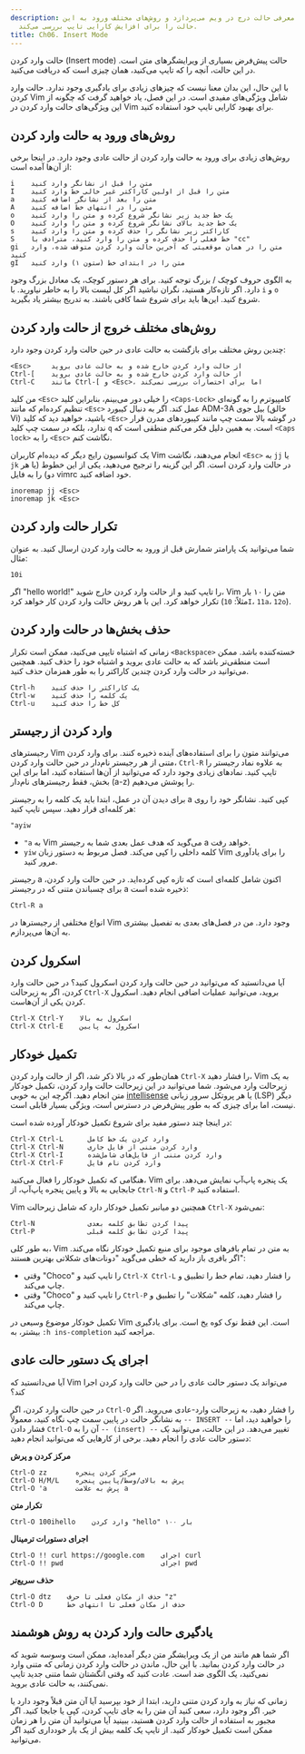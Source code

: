 ```yaml
---
description: این سند به معرفی حالت درج در ویم می‌پردازد و روش‌های مختلف ورود به این
  حالت را برای افزایش کارایی تایپ بررسی می‌کند.
title: Ch06. Insert Mode
---
```


حالت وارد کردن (Insert mode) حالت پیش‌فرض بسیاری از ویرایشگرهای متن است. در این حالت، آنچه را که تایپ می‌کنید، همان چیزی است که دریافت می‌کنید.

با این حال، این بدان معنا نیست که چیزهای زیادی برای یادگیری وجود ندارد. حالت وارد کردن Vim شامل ویژگی‌های مفیدی است. در این فصل، یاد خواهید گرفت که چگونه از این ویژگی‌های حالت وارد کردن در Vim برای بهبود کارایی تایپ خود استفاده کنید.

## روش‌های ورود به حالت وارد کردن

روش‌های زیادی برای ورود به حالت وارد کردن از حالت عادی وجود دارد. در اینجا برخی از آن‌ها آمده است:

```shell
i    متن را قبل از نشانگر وارد کنید
I    متن را قبل از اولین کاراکتر غیر خالی خط وارد کنید
a    متن را بعد از نشانگر اضافه کنید
A    متن را در انتهای خط اضافه کنید
o    یک خط جدید زیر نشانگر شروع کرده و متن را وارد کنید
O    یک خط جدید بالای نشانگر شروع کرده و متن را وارد کنید
s    کاراکتر زیر نشانگر را حذف کرده و متن را وارد کنید
S    خط فعلی را حذف کرده و متن را وارد کنید، مترادف با "cc"
gi   متن را در همان موقعیتی که آخرین حالت وارد کردن متوقف شده، وارد کنید
gI   متن را در ابتدای خط (ستون ۱) وارد کنید
```

به الگوی حروف کوچک / بزرگ توجه کنید. برای هر دستور کوچک، یک معادل بزرگ وجود دارد. اگر تازه‌کار هستید، نگران نباشید اگر کل لیست بالا را به خاطر نیاورید. با `i` و `o` شروع کنید. این‌ها باید برای شروع شما کافی باشند. به تدریج بیشتر یاد بگیرید.

## روش‌های مختلف خروج از حالت وارد کردن

چندین روش مختلف برای بازگشت به حالت عادی در حین حالت وارد کردن وجود دارد:

```shell
<Esc>     از حالت وارد کردن خارج شده و به حالت عادی بروید
Ctrl-[    از حالت وارد کردن خارج شده و به حالت عادی بروید
Ctrl-C    مانند Ctrl-[ و <Esc>، اما برای اختصارات بررسی نمی‌کند
```

من کلید `<Esc>` را خیلی دور می‌بینم، بنابراین کلید `<Caps-Lock>` کامپیوترم را به گونه‌ای تنظیم کرده‌ام که مانند `<Esc>` عمل کند. اگر به دنبال کیبورد ADM-3A بیل جوی (خالق Vi) باشید، خواهید دید که کلید `<Esc>` در گوشه بالا سمت چپ مانند کیبوردهای مدرن قرار ندارد، بلکه در سمت چپ کلید `q` است. به همین دلیل فکر می‌کنم منطقی است که `<Caps lock>` را به `<Esc>` نگاشت کنم.

یک کنوانسیون رایج دیگر که دیده‌ام کاربران Vim انجام می‌دهند، نگاشت `<Esc>` به `jj` یا `jk` در حالت وارد کردن است. اگر این گزینه را ترجیح می‌دهید، یکی از این خطوط (یا هر دو) را به فایل vimrc خود اضافه کنید.

```shell
inoremap jj <Esc>
inoremap jk <Esc>
```

## تکرار حالت وارد کردن

شما می‌توانید یک پارامتر شمارش قبل از ورود به حالت وارد کردن ارسال کنید. به عنوان مثال:

```shell
10i
```

اگر "hello world!" را تایپ کنید و از حالت وارد کردن خارج شوید، Vim متن را ۱۰ بار تکرار خواهد کرد. این با هر روش حالت وارد کردن کار خواهد کرد (مثلاً: `10I`، `11a`، `12o`).

## حذف بخش‌ها در حالت وارد کردن

زمانی که اشتباه تایپی می‌کنید، ممکن است تکرار `<Backspace>` خسته‌کننده باشد. ممکن است منطقی‌تر باشد که به حالت عادی بروید و اشتباه خود را حذف کنید. همچنین می‌توانید در حالت وارد کردن چندین کاراکتر را به طور همزمان حذف کنید.

```shell
Ctrl-h    یک کاراکتر را حذف کنید
Ctrl-w    یک کلمه را حذف کنید
Ctrl-u    کل خط را حذف کنید
```

## وارد کردن از رجیستر

رجیسترهای Vim می‌توانند متون را برای استفاده‌های آینده ذخیره کنند. برای وارد کردن متنی از هر رجیستر نام‌دار در حین حالت وارد کردن، `Ctrl-R` به علاوه نماد رجیستر را تایپ کنید. نمادهای زیادی وجود دارد که می‌توانید از آن‌ها استفاده کنید، اما برای این بخش، فقط رجیسترهای نام‌دار (a-z) را پوشش می‌دهیم.

برای دیدن آن در عمل، ابتدا باید یک کلمه را به رجیستر a کپی کنید. نشانگر خود را روی هر کلمه‌ای قرار دهید. سپس تایپ کنید:

```shell
"ayiw
```

- `"a` به Vim می‌گوید که هدف عمل بعدی شما به رجیستر a خواهد رفت.
- `yiw` کلمه داخلی را کپی می‌کند. فصل مربوط به دستور زبان Vim را برای یادآوری مرور کنید.

رجیستر a اکنون شامل کلمه‌ای است که تازه کپی کرده‌اید. در حین حالت وارد کردن، برای چسباندن متنی که در رجیستر a ذخیره شده است:

```shell
Ctrl-R a
```

انواع مختلفی از رجیسترها در Vim وجود دارد. من در فصل‌های بعدی به تفصیل بیشتری به آن‌ها می‌پردازم.

## اسکرول کردن

آیا می‌دانستید که می‌توانید در حین حالت وارد کردن اسکرول کنید؟ در حین حالت وارد کردن، اگر به زیرحالت `Ctrl-X` بروید، می‌توانید عملیات اضافی انجام دهید. اسکرول کردن یکی از آن‌هاست.

```shell
Ctrl-X Ctrl-Y    اسکرول به بالا
Ctrl-X Ctrl-E    اسکرول به پایین
```

## تکمیل خودکار

همان‌طور که در بالا ذکر شد، اگر از حالت وارد کردن `Ctrl-X` را فشار دهید، Vim به یک زیرحالت وارد می‌شود. شما می‌توانید در این زیرحالت حالت وارد کردن، تکمیل خودکار متن انجام دهید. اگرچه این به خوبی [intellisense](https://code.visualstudio.com/docs/editor/intellisense) یا هر پروتکل سرور زبانی (LSP) دیگر نیست، اما برای چیزی که به طور پیش‌فرض در دسترس است، ویژگی بسیار قابلی است.

در اینجا چند دستور مفید برای شروع تکمیل خودکار آورده شده است:

```shell
Ctrl-X Ctrl-L	   وارد کردن یک خط کامل
Ctrl-X Ctrl-N	   وارد کردن متنی از فایل جاری
Ctrl-X Ctrl-I	   وارد کردن متنی از فایل‌های شامل‌شده
Ctrl-X Ctrl-F	   وارد کردن نام فایل
```

هنگامی که تکمیل خودکار را فعال می‌کنید، Vim یک پنجره پاپ‌آپ نمایش می‌دهد. برای جابجایی به بالا و پایین پنجره پاپ‌آپ، از `Ctrl-N` و `Ctrl-P` استفاده کنید.

Vim همچنین دو میانبر تکمیل خودکار دارد که شامل زیرحالت `Ctrl-X` نمی‌شود:

```shell
Ctrl-N             پیدا کردن تطابق کلمه بعدی
Ctrl-P             پیدا کردن تطابق کلمه قبلی
```

به طور کلی، Vim به متن در تمام بافرهای موجود برای منبع تکمیل خودکار نگاه می‌کند. اگر بافری باز دارید که خطی می‌گوید "دونات‌های شکلاتی بهترین هستند":
- وقتی "Choco" را تایپ کنید و `Ctrl-X Ctrl-L` را فشار دهید، تمام خط را تطبیق و چاپ می‌کند.
- وقتی "Choco" را تایپ کنید و `Ctrl-P` را فشار دهید، کلمه "شکلات" را تطبیق و چاپ می‌کند.

تکمیل خودکار موضوع وسیعی در Vim است. این فقط نوک کوه یخ است. برای یادگیری بیشتر، به `:h ins-completion` مراجعه کنید.

## اجرای یک دستور حالت عادی

آیا می‌دانستید که Vim می‌تواند یک دستور حالت عادی را در حین حالت وارد کردن اجرا کند؟

در حین حالت وارد کردن، اگر `Ctrl-O` را فشار دهید، به زیرحالت وارد-عادی می‌روید. اگر به نشانگر حالت در پایین سمت چپ نگاه کنید، معمولاً `-- INSERT --` را خواهید دید، اما فشار دادن `Ctrl-O` آن را به `-- (insert) --` تغییر می‌دهد. در این حالت، می‌توانید *یک* دستور حالت عادی را انجام دهید. برخی از کارهایی که می‌توانید انجام دهید:

**مرکز کردن و پرش**

```shell
Ctrl-O zz       مرکز کردن پنجره
Ctrl-O H/M/L    پرش به بالای/وسط/پایین پنجره
Ctrl-O 'a       پرش به علامت a
```

**تکرار متن**

```shell
Ctrl-O 100ihello    وارد کردن "hello" ۱۰۰ بار
```

**اجرای دستورات ترمینال**

```shell
Ctrl-O !! curl https://google.com    اجرای curl
Ctrl-O !! pwd                        اجرای pwd
```

**حذف سریع‌تر**

```shell
Ctrl-O dtz    حذف از مکان فعلی تا حرف "z"
Ctrl-O D      حذف از مکان فعلی تا انتهای خط
```

## یادگیری حالت وارد کردن به روش هوشمند

اگر شما هم مانند من از یک ویرایشگر متن دیگر آمده‌اید، ممکن است وسوسه شوید که در حالت وارد کردن بمانید. با این حال، ماندن در حالت وارد کردن زمانی که متنی وارد نمی‌کنید، یک الگوی ضد است. عادت کنید که وقتی انگشتان شما متنی جدید تایپ نمی‌کنند، به حالت عادی بروید.

زمانی که نیاز به وارد کردن متنی دارید، ابتدا از خود بپرسید آیا آن متن قبلاً وجود دارد یا خیر. اگر وجود دارد، سعی کنید آن متن را به جای تایپ کردن، کپی یا جابجا کنید. اگر مجبور به استفاده از حالت وارد کردن هستید، ببینید آیا می‌توانید آن متن را هر زمان ممکن است تکمیل خودکار کنید. از تایپ یک کلمه بیش از یک بار خودداری کنید اگر می‌توانید.